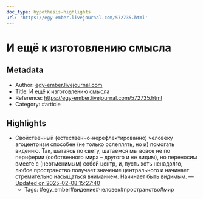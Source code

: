 ```yaml
---
doc_type: hypothesis-highlights
url: 'https://egy-ember.livejournal.com/572735.html'
---
```

# И ещё к изготовлению смысла

## Metadata
- Author: [egy-ember.livejournal.com]()
- Title: И ещё к изготовлению смысла
- Reference: https://egy-ember.livejournal.com/572735.html
- Category: #article

## Highlights
- Свойственный (естественно-нерефлектированно) человеку эгоцентризм способен (не только ослеплять, но и) помогать видению. Так, шатаясь по свету, шатаемся мы вовсе не по периферии (собственного мира – другого и не видим), но переносим вместе с (неотменимым) собой центр, и, пусть хоть ненадолго, любое пространство получает значение центрального и начинает стремительно насыщаться вниманием. Начинает быть видимым. — [Updated on 2025-02-08 15:27:40](https://hyp.is/Fn4kXOYYEe-76A9dOBmfuQ/egy-ember.livejournal.com/572735.html)
   - Tags: #egy_ember#видение#человек#пространство#мир
